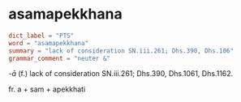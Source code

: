 # asamapekkhana

``` toml
dict_label = "PTS"
word = "asamapekkhana"
summary = "lack of consideration SN.iii.261; Dhs.390, Dhs.106"
grammar_comment = "neuter &"
```

*\-ā* (f.) lack of consideration SN.iii.261; Dhs.390, Dhs.1061, Dhs.1162.

fr. a \+ sam \+ apekkhati

